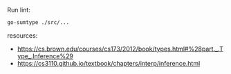 Run lint:

```sh
go-sumtype ./src/...
```

resources:

- <https://cs.brown.edu/courses/cs173/2012/book/types.html#%28part._.Type_.Inference%29>
- <https://cs3110.github.io/textbook/chapters/interp/inference.html>
